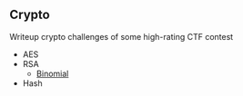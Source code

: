## Crypto

Writeup crypto challenges of some high-rating CTF contest

* AES
* RSA
  * [Binomial](https://hackingeveryday.github.io/hacking.github.io/crypto/RSA/binomial)
* Hash